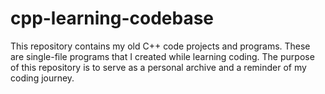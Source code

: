# cpp-learning-codebase
This repository contains my old C++ code projects and programs. These are single-file programs that I created while learning coding. The purpose of this repository is to serve as a personal archive and a reminder of my coding journey.